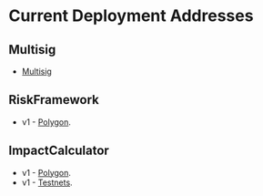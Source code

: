 # Current Deployment Addresses

## Multisig

- [Multisig](https://blockscan.com/address/0x757f29A77D90a45b188c095A04aFa19F497c8B0E)

## RiskFramework

- v1 - [Polygon](https://polygonscan.com/address/0x88e4c904aa2f25409556ef1b472a631c6c8eb6c8).

## ImpactCalculator

- v1 - [Polygon](https://polygonscan.com/address/0x8d67b90f361fa00d1ebfc266b0c950001c1e41fa).
- v1 - [Testnets](https://blockscan.com/address/0x04802bbd52a02be243b911c2a4cbf37790ec498d).
